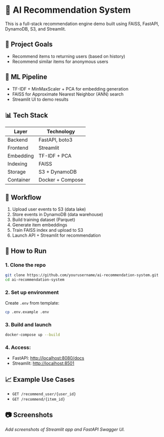 # 🤖 AI Recommendation System

This is a full-stack recommendation engine demo built using FAISS, FastAPI, DynamoDB, S3, and Streamlit.

## 🎯 Project Goals
- Recommend items to returning users (based on history)
- Recommend similar items for anonymous users

## 🧠 ML Pipeline
- TF-IDF + MinMaxScaler + PCA for embedding generation
- FAISS for Approximate Nearest Neighbor (ANN) search
- Streamlit UI to demo results

## 📊 Tech Stack
| Layer        | Technology         |
|--------------|--------------------|
| Backend      | FastAPI, boto3     |
| Frontend     | Streamlit          |
| Embedding    | TF-IDF + PCA       |
| Indexing     | FAISS              |
| Storage      | S3 + DynamoDB      |
| Container    | Docker + Compose   |

## 🔄 Workflow
1. Upload user events to S3 (data lake)
2. Store events in DynamoDB (data warehouse)
3. Build training dataset (Parquet)
4. Generate item embeddings
5. Train FAISS index and upload to S3
6. Launch API + Streamlit for recommendation

## 🧪 How to Run
### 1. Clone the repo
```bash
git clone https://github.com/yourusername/ai-recommendation-system.git
cd ai-recommendation-system
````

### 2. Set up environment

Create `.env` from template:

```bash
cp .env.example .env
```

### 3. Build and launch

```bash
docker-compose up --build
```

### 4. Access:

* FastAPI: [http://localhost:8080/docs](http://localhost:8080/docs)
* Streamlit: [http://localhost:8501](http://localhost:8501)

## 📈 Example Use Cases

* `GET /recommend_user/{user_id}`
* `GET /recommend/{item_id}`

## 📷 Screenshots

*Add screenshots of Streamlit app and FastAPI Swagger UI.*


